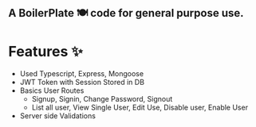 ## A BoilerPlate 🍽 code for general purpose use.

# Features ✨

- Used Typescript, Express, Mongoose
- JWT Token with Session Stored in DB
- Basics User Routes
  - Signup, Signin, Change Password, Signout
  - List all user, View Single User, Edit Use, Disable user, Enable User
- Server side Validations

